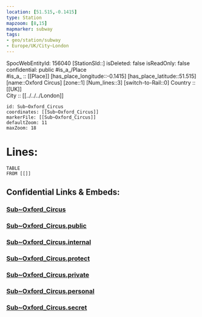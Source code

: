 ```yaml
---
location: [51.515,-0.1415] 
type: Station 
mapzoom: [8,15] 
mapmarker: subway 
tags:
- geo/station/subway
- Europe/UK/City~London
---
```

SpocWebEntityId: 156040
[StationSId::] 
isDeleted: false
isReadOnly: false
confidential: public
#is_a_/Place  
#is_a_ :: [[Place]] 
[has_place_longitude::-0.1415] 
[has_place_latitude::51.515] 
[name::Oxford Circus] 
[zone::1] 
[Num_lines::3] 
[switch-to-Rail::0] 
Country :: [[UK]]  
City :: [[../../../London]]  


```leaflet
id: Sub~Oxford_Circus
coordinates: [[Sub~Oxford_Circus]] 
markerFile: [[Sub~Oxford_Circus]] 
defaultZoom: 11 
maxZoom: 18
```


# Lines: 
```dataview
TABLE 
FROM [[]] 
```


## Confidential Links & Embeds: 

### [Sub~Oxford_Circus](/_Standards/Earth/Continent/Europe/Europe~North/UK/England/Regions~England/London,Greater/cities~GreaterLondon/Underground/Station/Sub~Oxford_Circus.md) 

### [Sub~Oxford_Circus.public](/_public/Earth/Continent/Europe/Europe~North/UK/England/Regions~England/London,Greater/cities~GreaterLondon/Underground/Station/Sub~Oxford_Circus.public.md) 

### [Sub~Oxford_Circus.internal](/_internal/Earth/Continent/Europe/Europe~North/UK/England/Regions~England/London,Greater/cities~GreaterLondon/Underground/Station/Sub~Oxford_Circus.internal.md) 

### [Sub~Oxford_Circus.protect](/_protect/Earth/Continent/Europe/Europe~North/UK/England/Regions~England/London,Greater/cities~GreaterLondon/Underground/Station/Sub~Oxford_Circus.protect.md) 

### [Sub~Oxford_Circus.private](/_private/Earth/Continent/Europe/Europe~North/UK/England/Regions~England/London,Greater/cities~GreaterLondon/Underground/Station/Sub~Oxford_Circus.private.md) 

### [Sub~Oxford_Circus.personal](/_personal/Earth/Continent/Europe/Europe~North/UK/England/Regions~England/London,Greater/cities~GreaterLondon/Underground/Station/Sub~Oxford_Circus.personal.md) 

### [Sub~Oxford_Circus.secret](/_secret/Earth/Continent/Europe/Europe~North/UK/England/Regions~England/London,Greater/cities~GreaterLondon/Underground/Station/Sub~Oxford_Circus.secret.md)


